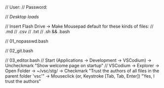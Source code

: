 // User: <user>
// Password: <password>

// *Desktop loads*

// Insert Flash Drive -> Make Mousepad default for these kinds of files:
// .md
// .csv
// .txt
// .sh && .bash

// 01_nopasswd.bash

// 02_git.bash

// 03_editor.bash
// Start (Applications -> Development -> VSCodium) -> Uncheckmark "Show welcome page on startup"
// VSCodium -> Explorer -> Open Folder -> ~/vsc/stg/ -> Checkmark "Trust the authors of all files in the parent folder 'vsc'" -> Mouseclick (or, Keystroke [Tab, Tab, Enter]) "Yes, I trust the authors"
